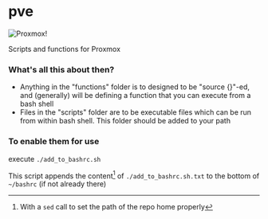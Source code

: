 # pve

![Proxmox!](https://raw.githubusercontent.com/selfhst/icons/refs/heads/main/png/proxmox.png "Proxmox")


Scripts and functions for Proxmox

### What's all this about then?

* Anything in the "functions" folder is to designed to be "source {}"-ed, and (generally) will be defining a function that you can execute from a bash shell
* Files in the "scripts" folder are to be executable files which can be run from within bash shell. This folder should be added to your path



### To enable them for use

execute `./add_to_bashrc.sh`

This script appends the content[^1] of `./add_to_bashrc.sh.txt` to the bottom of `~/bashrc` (if not already there)


[^1]: With a `sed` call to set the path of the repo home properly